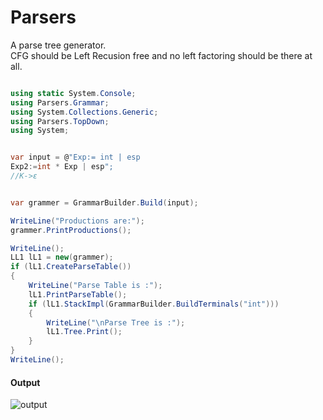 # Parsers
 
A parse tree generator.\
CFG should be Left Recusion free and no left factoring should be there at all.

```cs

using static System.Console;
using Parsers.Grammar;
using System.Collections.Generic;
using Parsers.TopDown;
using System;


var input = @"Exp:= int | esp
Exp2:=int * Exp | esp";
//K->ε


var grammer = GrammarBuilder.Build(input);

WriteLine("Productions are:");
grammer.PrintProductions();

WriteLine();
LL1 lL1 = new(grammer);
if (lL1.CreateParseTable())
{
    WriteLine("Parse Table is :");
    lL1.PrintParseTable();
    if (lL1.StackImpl(GrammarBuilder.BuildTerminals("int")))
    {
        WriteLine("\nParse Tree is :");
        lL1.Tree.Print();
    }
}
WriteLine();
```

#### Output
![output](https://user-images.githubusercontent.com/45932883/117781074-db8bb180-b25d-11eb-8c6b-b47e1d9726a5.png)
